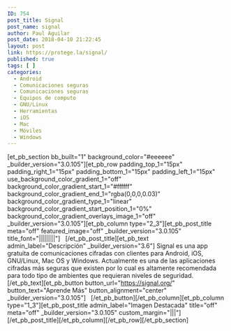 ```yaml
---
ID: 754
post_title: Signal
post_name: signal
author: Paul Aguilar
post_date: 2018-04-10 21:22:45
layout: post
link: https://protege.la/signal/
published: true
tags: [ ]
categories:
  - Android
  - Comunicaciones seguras
  - Comunicaciones seguras
  - Equipos de computo
  - GNU/Linux
  - Herramientas
  - iOS
  - Mac
  - Móviles
  - Windows
---
```

[et_pb_section bb_built="1" background_color="#eeeeee" \_builder\_version="3.0.105"][et_pb_row padding_top_1="15px" padding_right_1="15px" padding_bottom_1="15px" padding_left_1="15px" use_background_color_gradient_1="off" background_color_gradient_start_1="#ffffff" background_color_gradient_end_1="rgba(0,0,0,0.03)" background_color_gradient_type_1="linear" background_color_gradient_start_position_1="0%" background_color_gradient_overlays_image_1="off" \_builder\_version="3.0.105"][et_pb_column type="2_3"][et_pb_post_title meta="off" featured_image="off" \_builder\_version="3.0.105" title_font="||||||||"]   [/et_pb_post_title][et_pb_text admin_label="Descripción" \_builder\_version="3.6"] Signal es una app gratuita de comunicaciones cifradas con clientes para Android, iOS, GNU/Linux, Mac OS y Windows. Actualmente es una de las aplicaciones cifradas más seguras que existen por lo cual es altamente recomendada para todo tipo de ambientes que requieran niveles de seguridad. [/et_pb_text][et_pb_button button_url="https://signal.org/" button_text="Aprende Más" button_alignment="center" \_builder\_version="3.0.105"]   [/et_pb_button][/et_pb_column][et_pb_column type="1_3"][et_pb_post_title admin_label="Imagen Destacada" title="off" meta="off" \_builder\_version="3.0.105" custom_margin="|||"]   [/et_pb_post_title][/et_pb_column][/et_pb_row][/et_pb_section]